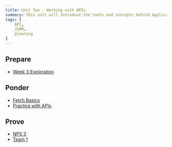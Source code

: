 ```yaml
---
title: Unit Two - Working with APIs
summary: This unit will introduce the tools and concepts behind Application Programming Interfaces (API). We will also introduce the team project.
tags: [
	API,
	JSON,
	planning
]
---
```


## Prepare

- [Week 3 Exploration](../../prepare/unit2a)
<!-- [Week 4 Exploration](../../prepare/unit2b) -->

## Ponder

- [Fetch Basics](https://byui-cit.github.io/learning-modules/modules/js/fetch-basics/)
- [Practice with APIs](https://byui-cit.github.io/learning-modules/modules/js/apis/ponder1/)
<!-- - [Debugging Practice](https://byui-cit.github.io/learning-modules/modules/js/debugging/ponder1/) -->

## Prove

- [NPS 3](../../prove/nps-3)
- [Team 1](../../prove/team-1)
